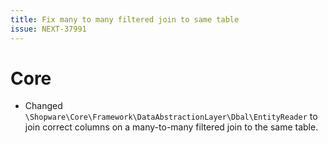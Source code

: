 ```yaml
---
title: Fix many to many filtered join to same table
issue: NEXT-37991
---
```


# Core

* Changed `\Shopware\Core\Framework\DataAbstractionLayer\Dbal\EntityReader` to join correct columns on a many-to-many filtered join to the same table.
